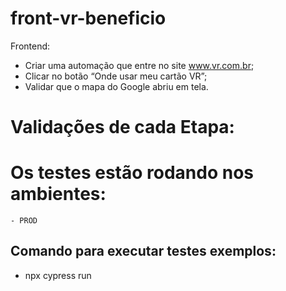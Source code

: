 # front-vr-beneficio
Frontend:
- Criar uma automação que entre no site www.vr.com.br;
- Clicar no botão “Onde usar meu cartão VR”;
- Validar que o mapa do Google abriu em tela.
# Validações de cada Etapa:
# Os testes estão rodando nos ambientes:
    - PROD
## Comando para executar testes exemplos:
- npx cypress run
